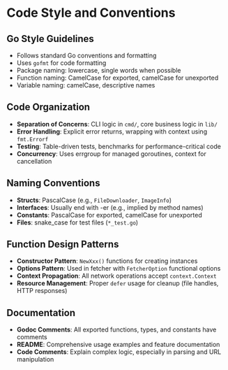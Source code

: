 # Code Style and Conventions

## Go Style Guidelines
- Follows standard Go conventions and formatting
- Uses `gofmt` for code formatting
- Package naming: lowercase, single words when possible
- Function naming: CamelCase for exported, camelCase for unexported
- Variable naming: camelCase, descriptive names

## Code Organization
- **Separation of Concerns**: CLI logic in `cmd/`, core business logic in `lib/`
- **Error Handling**: Explicit error returns, wrapping with context using `fmt.Errorf`
- **Testing**: Table-driven tests, benchmarks for performance-critical code
- **Concurrency**: Uses errgroup for managed goroutines, context for cancellation

## Naming Conventions
- **Structs**: PascalCase (e.g., `FileDownloader`, `ImageInfo`)
- **Interfaces**: Usually end with -er (e.g., implied by method names)
- **Constants**: PascalCase for exported, camelCase for unexported
- **Files**: snake_case for test files (`*_test.go`)

## Function Design Patterns
- **Constructor Pattern**: `NewXxx()` functions for creating instances
- **Options Pattern**: Used in fetcher with `FetcherOption` functional options
- **Context Propagation**: All network operations accept `context.Context`
- **Resource Management**: Proper `defer` usage for cleanup (file handles, HTTP responses)

## Documentation
- **Godoc Comments**: All exported functions, types, and constants have comments
- **README**: Comprehensive usage examples and feature documentation
- **Code Comments**: Explain complex logic, especially in parsing and URL manipulation